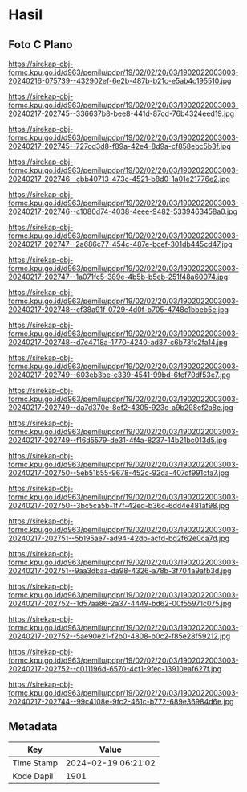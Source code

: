 # Hasil

## Foto C Plano

https://sirekap-obj-formc.kpu.go.id/d963/pemilu/pdpr/19/02/02/20/03/1902022003003-20240216-075739--432902ef-6e2b-487b-b21c-e5ab4c195510.jpg

https://sirekap-obj-formc.kpu.go.id/d963/pemilu/pdpr/19/02/02/20/03/1902022003003-20240217-202745--336637b8-bee8-441d-87cd-76b4324eed19.jpg

https://sirekap-obj-formc.kpu.go.id/d963/pemilu/pdpr/19/02/02/20/03/1902022003003-20240217-202745--727cd3d8-f89a-42e4-8d9a-cf858ebc5b3f.jpg

https://sirekap-obj-formc.kpu.go.id/d963/pemilu/pdpr/19/02/02/20/03/1902022003003-20240217-202746--cbb40713-473c-4521-b8d0-1a01e21776e2.jpg

https://sirekap-obj-formc.kpu.go.id/d963/pemilu/pdpr/19/02/02/20/03/1902022003003-20240217-202746--c1080d74-4038-4eee-9482-5339463458a0.jpg

https://sirekap-obj-formc.kpu.go.id/d963/pemilu/pdpr/19/02/02/20/03/1902022003003-20240217-202747--2a686c77-454c-487e-bcef-301db445cd47.jpg

https://sirekap-obj-formc.kpu.go.id/d963/pemilu/pdpr/19/02/02/20/03/1902022003003-20240217-202747--1a071fc5-389e-4b5b-b5eb-251f48a60074.jpg

https://sirekap-obj-formc.kpu.go.id/d963/pemilu/pdpr/19/02/02/20/03/1902022003003-20240217-202748--cf38a91f-0729-4d0f-b705-4748c1bbeb5e.jpg

https://sirekap-obj-formc.kpu.go.id/d963/pemilu/pdpr/19/02/02/20/03/1902022003003-20240217-202748--d7e4718a-1770-4240-ad87-c6b73fc2fa14.jpg

https://sirekap-obj-formc.kpu.go.id/d963/pemilu/pdpr/19/02/02/20/03/1902022003003-20240217-202749--603eb3be-c339-4541-99bd-6fef70df53e7.jpg

https://sirekap-obj-formc.kpu.go.id/d963/pemilu/pdpr/19/02/02/20/03/1902022003003-20240217-202749--da7d370e-8ef2-4305-923c-a9b298ef2a8e.jpg

https://sirekap-obj-formc.kpu.go.id/d963/pemilu/pdpr/19/02/02/20/03/1902022003003-20240217-202749--f16d5579-de31-4f4a-8237-14b21bc013d5.jpg

https://sirekap-obj-formc.kpu.go.id/d963/pemilu/pdpr/19/02/02/20/03/1902022003003-20240217-202750--5eb51b55-9678-452c-92da-407df991cfa7.jpg

https://sirekap-obj-formc.kpu.go.id/d963/pemilu/pdpr/19/02/02/20/03/1902022003003-20240217-202750--3bc5ca5b-1f7f-42ed-b36c-6dd4e481af98.jpg

https://sirekap-obj-formc.kpu.go.id/d963/pemilu/pdpr/19/02/02/20/03/1902022003003-20240217-202751--5b195ae7-ad94-42db-acfd-bd2f62e0ca7d.jpg

https://sirekap-obj-formc.kpu.go.id/d963/pemilu/pdpr/19/02/02/20/03/1902022003003-20240217-202751--9aa3dbaa-da98-4326-a78b-3f704a9afb3d.jpg

https://sirekap-obj-formc.kpu.go.id/d963/pemilu/pdpr/19/02/02/20/03/1902022003003-20240217-202752--1d57aa86-2a37-4449-bd62-00f55971c075.jpg

https://sirekap-obj-formc.kpu.go.id/d963/pemilu/pdpr/19/02/02/20/03/1902022003003-20240217-202752--5ae90e21-f2b0-4808-b0c2-f85e28f59212.jpg

https://sirekap-obj-formc.kpu.go.id/d963/pemilu/pdpr/19/02/02/20/03/1902022003003-20240217-202752--c011196d-6570-4cf1-9fec-13910eaf627f.jpg

https://sirekap-obj-formc.kpu.go.id/d963/pemilu/pdpr/19/02/02/20/03/1902022003003-20240217-202744--99c4108e-9fc2-461c-b772-689e36984d6e.jpg


## Metadata

| Key        | Value               |
| ---------- | ------------------- |
| Time Stamp | 2024-02-19 06:21:02 |
| Kode Dapil | 1901                |



